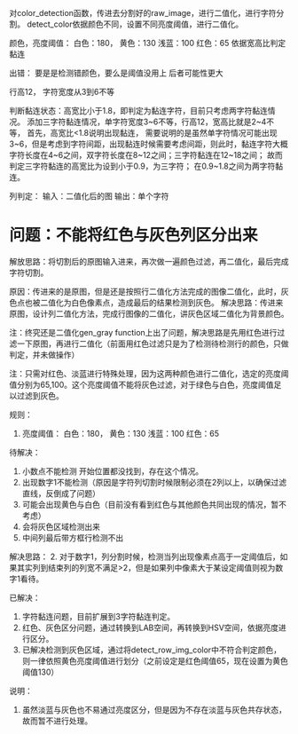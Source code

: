 对color_detection函数，传进去分割好的raw_image，进行二值化，进行字符分割。
detect_color依据颜色不同，设置不同亮度阈值，进行二值化。

颜色，亮度阈值： 白色：180，  黄色：130  浅蓝：100   红色：65
依据宽高比判定黏连


出错： 要是是检测错颜色，要么是阈值没用上  后者可能性更大

行高12， 字符宽度从3到6不等

判断黏连状态：高宽比小于1.8，即判定为黏连字符，目前只考虑两字符黏连情况。
添加三字符黏连情况，单字符宽度3~6不等，行高12，宽高比就是2~4不等，
首先，高宽比<1.8说明出现黏连，
需要说明的是虽然单字符情况可能出现3~6，但是考虑到字符间距，出现黏连时候需要考虑间距，则此时，黏连字符大概字符长度在4~6之间，双字符长度在8~12之间；三字符黏连在12~18之间；
故而判定三字符黏连的高宽比为设到小于0.9，为三字符；
在0.9~1.8之间为两字符黏连。


列判定：
输入：二值化后的图
输出：单个字符

# 问题：不能将红色与灰色列区分出来
解放思路：将切割后的原图输入进来，再次做一遍颜色过滤，再二值化，最后完成字符切割。

原因：传进来的是原图，但是还是按照行二值化方法完成的图像二值化，此时，灰色点也被二值化为白色像素点，造成最后的结果检测到灰色。
解决思路：传进来原图，设计列二值化方法，完成行图像的二值化，讲灰色区域二值化为背景颜色。

注：终究还是二值化gen_gray function上出了问题，解决思路是先用红色进行过滤一下原图，再进行二值化（前面用红色过滤只是为了检测待检测行的颜色，只做判定，并未做操作）

注：只需对红色、淡蓝进行特殊处理，因为这两种颜色进行二值化，选定的亮度阈值分别为65,100。这个亮度阈值不能将灰色过滤，对于绿色与白色，亮度阈值足以过滤到灰色。


规则：
1. 亮度阈值： 白色：180，  黄色：130  浅蓝：100   红色：65


待解决：
1. 小数点不能检测     开始位置都没找到，存在这个情况。
2. 出现数字1不能检测（原因是字符列切割时候限制必须在2列以上，以确保过滤直线，反倒成了问题）
3. 可能会出现黄色与白色（目前没有看到红色与其他颜色共同出现的情况，暂不考虑）
4. 会将灰色区域检测出来
5. 中间列最后带方框行检测不出

解决思路：
2. 对于数字1，列分割时候，检测当列出现像素点高于一定阈值后，如果其实列到结束列的列宽不满足>2，但是如果列中像素大于某设定阈值则视为数字1看待。


已解决：
1. 字符黏连问题，目前扩展到3字符黏连判定。
2. 红色、灰色区分问题，通过转换到LAB空间，再转换到HSV空间，依据亮度进行区分。
3. 已解决检测到灰色区域，通过将detect_row_img_color中不符合判定颜色，则一律依照黄色亮度阈值进行划分（之前设定是红色阈值65，现在设置为黄色阈值130）


说明：
1. 虽然淡蓝与灰色也不易通过亮度区分，但是因为不存在淡蓝与灰色共存状态，故而暂不进行处理。